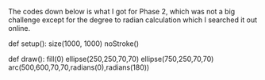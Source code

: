 The codes down below is what I got for Phase 2, which was not a big challenge except for the degree to radian calculation which I searched it out online.

def setup():
    size(1000, 1000)
    noStroke()

def draw():
    fill(0)
    ellipse(250,250,70,70)
    ellipse(750,250,70,70)
    arc(500,600,70,70,radians(0),radians(180))
